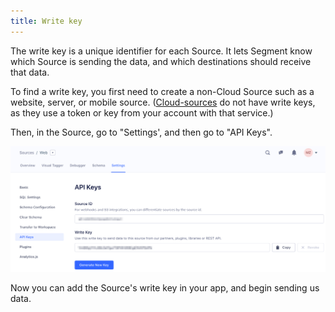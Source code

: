 ```yaml
---
title: Write key
---
```


The write key is a unique identifier for each Source. It lets Segment know which Source is sending the data, and which destinations should receive that data.

To find a  write key, you first need to create a non-Cloud Source such as a website, server, or mobile source. ([Cloud-sources](/docs/connections/sources/about-cloud-sources/) do not have write keys, as they use a token or key from your account with that service.)

Then, in the Source, go to "Settings', and then go to "API Keys".

![](images/find_writekey.png)

Now you can add the Source's write key in your app, and begin sending us data.
